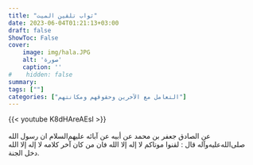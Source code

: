 ```yaml
---
title: "ثواب تلقين الميت"
date: 2023-06-04T01:21:13+03:00
draft: false
ShowToc: False
cover:
    image: img/hala.JPG
    alt: 'صورة'
    caption: ''
#    hidden: false
summary: 
tags: [""]
categories: ["التعامل مع الآخرين وحقوقهم ومكانتهم"]
---
```

{{< youtube K8dHAreAEsI >}}  
 <br>
عن الصادق جعفر بن محمد عن أبيه عن آبائه عليهم‌السلام ان رسول
الله صلى‌الله‌عليه‌وآله قال : لقنوا موتاكم لا إله إلا الله فان من كان آخر كلامه
لا إله إلا الله دخل الجنة.


